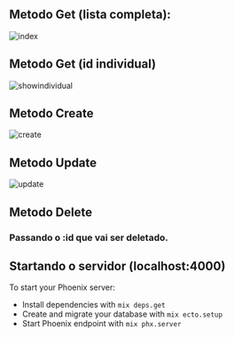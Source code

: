 ## Metodo Get (lista completa):
![index](https://user-images.githubusercontent.com/74517032/107236795-cefc8080-6a04-11eb-8f05-489c33ea885a.PNG)

## Metodo Get (id individual)
![showindividual](https://user-images.githubusercontent.com/74517032/107236841-dc196f80-6a04-11eb-9e77-f9c832ee7a6e.PNG)

## Metodo Create
![create](https://user-images.githubusercontent.com/74517032/107236893-e89dc800-6a04-11eb-81fa-799e002d129d.PNG)

## Metodo Update
![update](https://user-images.githubusercontent.com/74517032/107236912-ee93a900-6a04-11eb-8dde-bf0159a1de2c.PNG)

## Metodo Delete
### Passando o :id que vai ser deletado.

## Startando o servidor (localhost:4000)

To start your Phoenix server:

  * Install dependencies with `mix deps.get`
  * Create and migrate your database with `mix ecto.setup`
  * Start Phoenix endpoint with `mix phx.server`

